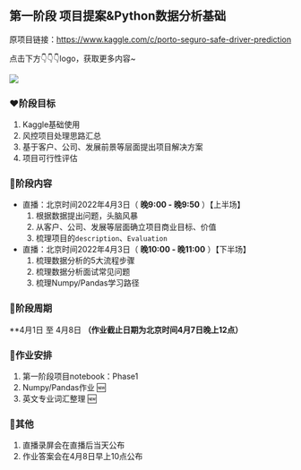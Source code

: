 ## 第一阶段 项目提案&Python数据分析基础

原项目链接：https://www.kaggle.com/c/porto-seguro-safe-driver-prediction

点击下方👇👇👇logo，获取更多内容~

<a href='https://mp.weixin.qq.com/mp/appmsgalbum?__biz=Mzg2OTU4NzI3NQ==&action=getalbum&album_id=1764511202329624577#wechat_redirect'> 
<img src='https://gitee.com/gzjzg/WhaleDataScienceProject/raw/master/pic/project_logo.jpg'/></a>


### ❤️阶段目标


1. Kaggle基础使用
2. 风控项目处理思路汇总
3. 基于客户、公司、发展前景等层面提出项目解决方案
4. 项目可行性评估

 
### 💛阶段内容   

- 直播：北京时间2022年4月3日（ **晚9:00 - 晚9:50** ）【上半场】 
    1. 根据数据提出问题，头脑风暴
    2. 从客户、公司、发展等层面确立项目商业目标、价值
    3. 梳理项目的`description`、`Evaluation`
- 直播：北京时间2022年4月3日（ **晚10:00 - 晚11:00** ）【下半场】
    1. 梳理数据分析的5大流程步骤
    2. 梳理数据分析面试常见问题
    3. 梳理Numpy/Pandas学习路径 

### 💚阶段周期

**4月1日 至 4月8日 **（作业截止日期为北京时间4月7日晚上12点）**


### 💙作业安排

1. 第一阶段项目notebook：Phase1
2. Numpy/Pandas作业 🆕
3. 英文专业词汇整理 🆕

### 💜其他

1. 直播录屏会在直播后当天公布
2. 作业答案会在4月8日早上10点公布